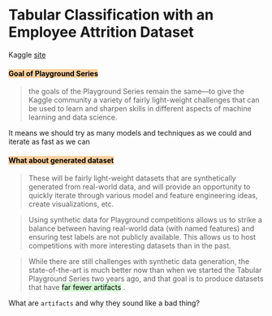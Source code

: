 # Tabular Classification with an Employee Attrition Dataset

Kaggle [site](https://www.kaggle.com/competitions/playground-series-s3e3) 


#### <mark style="background: #FFB86CA6;">Goal of Playground Series</mark> 

> the goals of the Playground Series remain the same—to give the Kaggle community a variety of fairly light-weight challenges that can be used to learn and sharpen skills in different aspects of machine learning and data science. 

It means we should try as many models and techniques as we could and iterate as fast as we can

#### <mark style="background: #FFB86CA6;">What about generated dataset</mark> 

> These will be fairly light-weight datasets that are synthetically generated from real-world data, and will provide an opportunity to quickly iterate through various model and feature engineering ideas, create visualizations, etc.

> Using synthetic data for Playground competitions allows us to strike a balance between having real-world data (with named features) and ensuring test labels are not publicly available. This allows us to host competitions with more interesting datasets than in the past. 

> While there are still challenges with synthetic data generation, the state-of-the-art is much better now than when we started the Tabular Playground Series two years ago, and that goal is to produce datasets that have <mark style="background: #BBFABBA6;">far fewer artifacts</mark> . 

What are `artifacts` and why they sound like a bad thing?